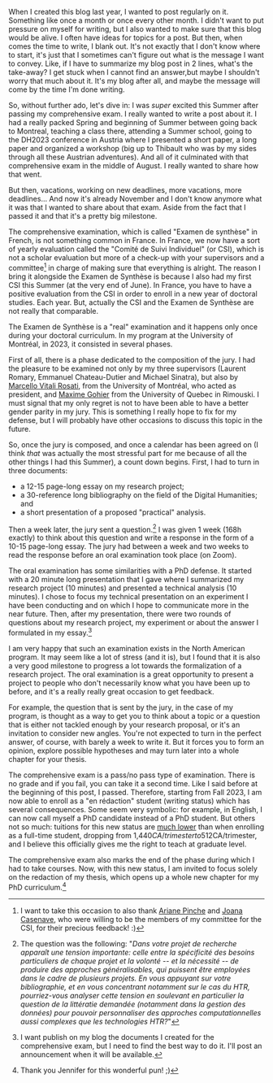 <!--
.. title: 015 - Block post and comprehensive Exam
.. slug: 015
.. date: 2023-11-07 08:15:06 UTC-05:00
.. tags: cotutelle, courses
.. category: milestone
.. status:
.. link: 
.. description: 
.. type: text
-->

When I created this blog last year, I wanted to post regularly on it. Something like once a month or once every other month. I didn't want to put pressure on myself for writing, but I also wanted to make sure that this blog would be alive. I often have ideas for topics for a post. But then, when comes the time to write, I blank out. It's not exactly that I don't know where to start, it's just that I sometimes can't figure out what is the message I want to convey. Like, if I have to summarize my blog post in 2 lines, what's the take-away? I get stuck when I cannot find an answer,but maybe I shouldn't worry that much about it. It's my blog after all, and maybe the message will come by the time I'm done writing. 

So, without further ado, let's dive in: I was *super* excited this Summer after passing my comprehensive exam. I really wanted to write a post about it. I had a really packed Spring and beginning of Summer between going back to Montreal, teaching a class there, attending a Summer school, going to the DH2023 conference in Austria where I presented a short paper, a long paper and organized a workshop (big up to Thibault who was by my sides through all these Austrian adventures). And all of it culminated with that comprehensive exam in the middle of August. I really wanted to share how that went.

But then, vacations, working on new deadlines, more vacations, more deadlines... And now it's already November and I don't know anymore what it was that I wanted to share about that exam. Aside from the fact that I passed it and that it's a pretty big milestone.

The comprehensive examination, which is called "Examen de synthèse" in French, is not something common in France. In France, we now have a sort of yearly evaluation called the "Comité de Suivi Individuel" (or CSI), which is not a scholar evaluation but more of a check-up with your supervisors and a committee[^CSI] in charge of making sure that everything is alright. The reason I bring it alongside the Examen de Synthèse is because I also had my first CSI this Summer (at the very end of June). In France, you have to have a positive evaluation from the CSI in order to enroll in a new year of doctoral studies. Each year. But, actually the CSI and the Examen de Synthèse are not really that comparable.

The Examen de Synthèse is a "real" examination and it happens only once during your doctoral curriculum. In my program at the University of Montréal, in 2023, it consisted in several phases.

First of all, there is a phase dedicated to the composition of the jury. I had the pleasure to be examined not only by my three supervisors (Laurent Romary, Emmanuel Chateau-Dutier and Michael Sinatra), but also by [Marcello Vitali Rosati](https://vitalirosati.com/), from the University of Montréal, who acted as president, and [Maxime Gohier](https://www.uqar.ca/universite/a-propos-de-l-uqar/departements/departement-des-lettres-et-humanites/gohier-maxime) from the University of Quebec in Rimouski. I must signal that my only regret is not to have been able to have a better gender parity in my jury. This is something I really hope to fix for my defense, but I will probably have other occasions to discuss this topic in the future.

So, once the jury is composed, and once a calendar has been agreed on (I think *that* was actually the most stressful part for me because of all the other things I had this Summer), a count down begins. First, I had to turn in three documents:

- a 12-15 page-long essay on my research project;
- a 30-reference long bibliography on the field of the Digital Humanities; and
- a short presentation of a proposed "practical" analysis.

Then a week later, the jury sent a question.[^question] I was given 1 week (168h exactly) to think about this question and write a response in the form of a 10-15 page-long essay. The jury had between a week and two weeks to read the response before an oral examination took place (on Zoom).

The oral examination has some similarities with a PhD defense. It started with a 20 minute long presentation that I gave where I summarized my research project (10 minutes) and presented a technical analysis (10 minutes). I chose to focus my technical presentation on an experiment I have been conducting and on which I hope to communicate more in the near future. Then, after my presentation, there were two rounds of questions about my research project, my experiment or about the answer I formulated in my essay.[^more]

I am very happy that such an examination exists in the North American program. It may seem like a lot of stress (and it is), but I found that it is also a very good milestone to progress a lot towards the formalization of a research project. The oral examination is a great opportunity to present a project to people who don't necessarily know what you have been up to before, and it's a really really great occasion to get feedback.

For example, the question that is sent by the jury, in the case of my program, is thought as a way to get you to think about a topic or a question that is either not tackled enough by your research proposal, or it's an invitation to consider new angles. You're not expected to turn in the perfect answer, of course, with barely a week to write it. But it forces you to form an opinion, explore possible hypotheses and may turn later into a whole chapter for your thesis.

The comprehensive exam is a pass/no pass type of examination. There is no grade and if you fail, you can take it a second time. Like I said before at the beginning of this post, I passed. Therefore, starting from Fall 2023, I am now able to enroll as a "en rédaction" student (writing status) which has several consequences. Some seem very symbolic: for example, in English, I can now call myself a PhD candidate instead of a PhD student. But others not so much: tuitions for this new status are [much lower](https://registraire.umontreal.ca/droits-de-scolarite/couts-des-etudes/#c14807) than when enrolling as a full-time student, dropping from 1,440$CA/trimester to 512$CA/trimester, and I believe this officially gives me the right to teach at graduate level.

The comprehensive exam also marks the end of the phase during which I had to take courses. Now, with this new status, I am invited to focus solely on the redaction of my thesis, which opens up a whole new chapter for my PhD curriculum.[^pun]

[^CSI]: I want to take this occasion to also thank [Ariane Pinche](https://ciham.cnrs.fr/annuaire/membres_statutaires/ariane-pinche/) and [Joana Casenave](https://pro.univ-lille.fr/joana-casenave), who were willing to be the members of my committee for the CSI, for their precious feedback! :)

[^question]: The question was the following: "*Dans votre projet de recherche apparaît une tension importante: celle entre la spécificité des besoins particuliers de chaque projet et la volonté -- et la nécessité -- de produire des approches généralisables, qui puissent être employées dans le cadre de plusieurs projets. En vous appuyant sur votre bibliographie, et en vous concentrant notamment sur le cas du HTR, pourriez-vous analyser cette tension en soulevant en particulier la question de la littératie demandée (notamment dans la gestion des données) pour pouvoir personnaliser des approches computationnelles aussi complexes que les technologies HTR?*"

[^more]: I want publish on my blog the documents I created for the comprehensive exam, but I need to find the best way to do it. I'll post an announcement when it will be available.

[^pun]: Thank you Jennifer for this wonderful pun! ;)
